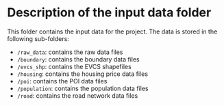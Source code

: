 # Description of the input data folder
This folder contains the input data for the project. 
The data is stored in the following sub-folders:
- `/raw_data`: contains the raw data files
- `/boundary`: contains the boundary data files
- `/evcs_shp`: contains the EVCS shapefiles
- `/housing`: contains the housing price data files
- `/poi`: contains the POI data files
- `/population`: contains the population data files
- `/road`: contains the road network data files
